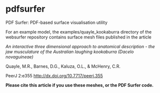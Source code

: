 pdfsurfer
=========

PDF Surfer: PDF-based surface visualisation utility

For an example model, the examples/quayle_kookaburra directory of the websurfer repository contains surface mesh files published in the article
 
*An interactive three dimensional approach to anatomical description - the jaw musculature of the Australian laughing kookaburra (Dacelo novaguineae)*

Quayle, M.R., Barnes, D.G., Kaluza, O.L., & McHenry, C.R.

PeerJ 2:e355 http://dx.doi.org/10.7717/peerj.355

**Please cite this article if you use these meshes, or the PDF Surfer code.**

